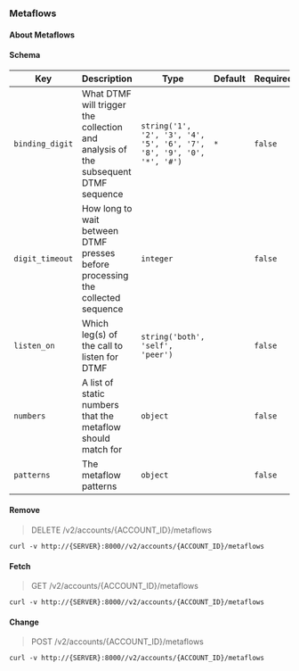 ### Metaflows

#### About Metaflows

#### Schema

Key | Description | Type | Default | Required
--- | ----------- | ---- | ------- | --------
`binding_digit` | What DTMF will trigger the collection and analysis of the subsequent DTMF sequence | `string('1', '2', '3', '4', '5', '6', '7', '8', '9', '0', '*', '#')` | `*` | `false`
`digit_timeout` | How long to wait between DTMF presses before processing the collected sequence | `integer` |   | `false`
`listen_on` | Which leg(s) of the call to listen for DTMF | `string('both', 'self', 'peer')` |   | `false`
`numbers` | A list of static numbers that the metaflow should match for | `object` |   | `false`
`patterns` | The metaflow patterns | `object` |   | `false`


#### Remove

> DELETE /v2/accounts/{ACCOUNT_ID}/metaflows

```curl
curl -v http://{SERVER}:8000//v2/accounts/{ACCOUNT_ID}/metaflows
```

#### Fetch

> GET /v2/accounts/{ACCOUNT_ID}/metaflows

```curl
curl -v http://{SERVER}:8000//v2/accounts/{ACCOUNT_ID}/metaflows
```

#### Change

> POST /v2/accounts/{ACCOUNT_ID}/metaflows

```curl
curl -v http://{SERVER}:8000//v2/accounts/{ACCOUNT_ID}/metaflows
```

